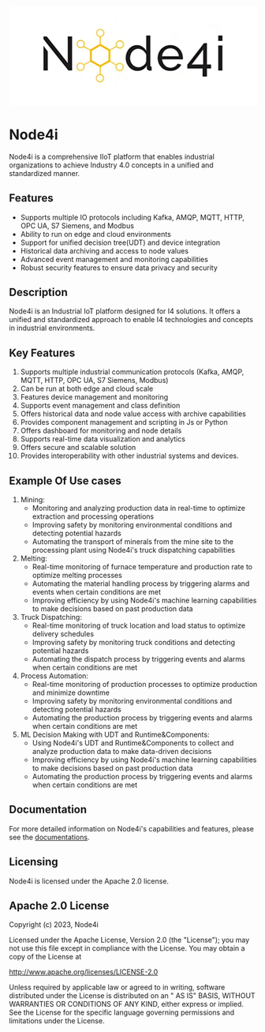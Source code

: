 ![Event Groups](./media/node4i_logo-transformed.jpeg "Node4i is a comprehensive IIoT platform that enables industrial organizations to achieve Industry 4.0 concepts.")
# Node4i
Node4i is a comprehensive IIoT platform that enables industrial organizations to achieve Industry 4.0 concepts in a
unified and standardized manner.

## Features

- Supports multiple IO protocols including Kafka, AMQP, MQTT, HTTP, OPC UA, S7 Siemens, and Modbus
- Ability to run on edge and cloud environments
- Support for unified decision tree(UDT) and device integration
- Historical data archiving and access to node values
- Advanced event management and monitoring capabilities
- Robust security features to ensure data privacy and security

## Description

Node4i is an Industrial IoT platform designed for I4 solutions. It offers a unified and standardized approach to enable
I4 technologies and concepts in industrial environments.

## Key Features

1. Supports multiple industrial communication protocols (Kafka, AMQP, MQTT, HTTP, OPC UA, S7 Siemens, Modbus)
2. Can be run at both edge and cloud scale
3. Features device management and monitoring
4. Supports event management and class definition
5. Offers historical data and node value access with archive capabilities
6. Provides component management and scripting in Js or Python
7. Offers dashboard for monitoring and node details
8. Supports real-time data visualization and analytics
9. Offers secure and scalable solution
10. Provides interoperability with other industrial systems and devices.

## Example Of Use cases

1. Mining:
    - Monitoring and analyzing production data in real-time to optimize extraction and processing operations
    - Improving safety by monitoring environmental conditions and detecting potential hazards
    - Automating the transport of minerals from the mine site to the processing plant using Node4i's truck dispatching
      capabilities
2. Melting:
    - Real-time monitoring of furnace temperature and production rate to optimize melting processes
    - Automating the material handling process by triggering alarms and events when certain conditions are met
    - Improving efficiency by using Node4i's machine learning capabilities to make decisions based on past production
      data
3. Truck Dispatching:
    - Real-time monitoring of truck location and load status to optimize delivery schedules
    - Improving safety by monitoring truck conditions and detecting potential hazards
    - Automating the dispatch process by triggering events and alarms when certain conditions are met
4. Process Automation:
    - Real-time monitoring of production processes to optimize production and minimize downtime
    - Improving safety by monitoring environmental conditions and detecting potential hazards
    - Automating the production process by triggering events and alarms when certain conditions are met
5. ML Decision Making with UDT and Runtime&Components:
    - Using Node4i's UDT and Runtime&Components to collect and analyze production data to make data-driven decisions
    - Improving efficiency by using Node4i's machine learning capabilities to make decisions based on past production
      data
    - Automating the production process by triggering events and alarms when certain conditions are met

## Documentation

For more detailed information on Node4i's capabilities and features, please see the [documentations](./docs).

## Licensing

Node4i is licensed under the Apache 2.0 license.

## Apache 2.0 License

Copyright (c) 2023, Node4i

Licensed under the Apache License, Version 2.0 (the "License"); you may not use this file except in compliance with the
License. You may obtain a copy of the License at

http://www.apache.org/licenses/LICENSE-2.0

Unless required by applicable law or agreed to in writing, software distributed under the License is distributed on an "
AS IS" BASIS, WITHOUT WARRANTIES OR CONDITIONS OF ANY KIND, either express or implied. See the License for the specific
language governing permissions and limitations under the License.
